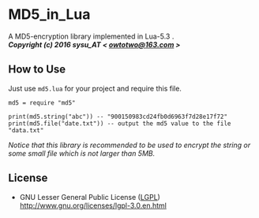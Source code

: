 # **MD5_in_Lua** #
A MD5-encryption library implemented in Lua-5.3 .  
__*Copyright (c) 2016 sysu_AT < owtotwo@163.com >*__  


## How to Use ##

Just use `md5.lua` for your project and require this file.  

```
md5 = require "md5"

print(md5.string("abc")) -- "900150983cd24fb0d6963f7d28e17f72"
print(md5.file("date.txt")) -- output the md5 value to the file "data.txt"
```

*Notice that this library is recommended to be used to encrypt the string or  
some small file which is not larger than 5MB.*  

## License ##
* GNU Lesser General Public License ([LGPL](LICENSE))  
  http://www.gnu.org/licenses/lgpl-3.0.en.html
